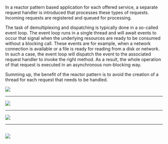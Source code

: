 

 In a reactor pattern based application for each offered service, a separate request handler is introduced that processes these types of requests. Incoming requests are registered and queued for processing.
 
 The task of demultiplexing and dispatching is typically done in a so-called event loop. The event loop runs in a single thread and will await events to occur that signal when the underlying resources are ready to be consumed without a blocking call. These events are for example, when a network connection is available or a file is ready for reading from a disk or network. In such a case, the event loop will dispatch the event to the associated request handler to invoke the right method. As a result, the whole operation of that request is executed in an asynchronous non-blocking way.
 
 Summing up, the benefit of the reactor pattern is to avoid the creation of a thread for each request that needs to be handled.
 
 ![](https://camo.githubusercontent.com/8765d358da0dcfff20ab1765c160147ece065580/687474703a2f2f626572622e6769746875622e696f2f6469706c6f6d612d7468657369732f6f726967696e616c2f7265736f75726365732f65762d7365727665722e737667)
 
 ---
 ![](https://camo.githubusercontent.com/c28263fd7266502977baa3f5712a72970977ccb1/687474703a2f2f6d69636861656c6b7574792e6769746875622e696f2f76657274782d6764672f696d672f6576656e746c6f6f702e706e67)
 
 ---
 ![](https://camo.githubusercontent.com/244696806d1dc0dfd452e26be2162bf70efe8d7d/68747470733a2f2f736f667477617265656e67696e656572696e676461696c792e636f6d2f77702d636f6e74656e742f75706c6f6164732f323031352f30372f6576656e742d6c6f6f702e6a7067)
 
 ---
 ![](https://camo.githubusercontent.com/c52b058fddead54a1557e71a1a97852b3bdd1c76/68747470733a2f2f7363722e7361642e737570696e666f2e636f6d2f61727469636c65732f7265736f75726365732f3136343836322f323230342f312e706e67)
 ---
